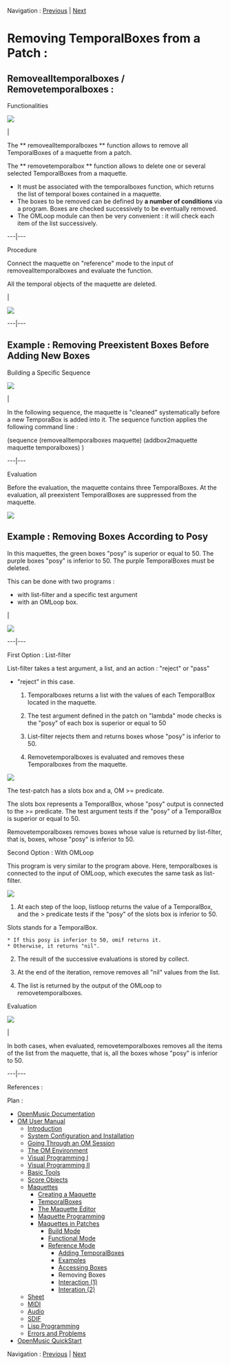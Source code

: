 
Navigation : [Previous](REF3 "page précédente\(Accessing Boxes\)")
| [Next](REF5 "Next\(Interaction \(1\)\)")


# Removing TemporalBoxes from a Patch :

## Removealltemporalboxes / Removetemporalboxes :

Functionalities

![](../res/ratb.png)

|

The ** removealltemporalboxes ** function allows to remove all TemporalBoxes
of a maquette from a patch.

The  ** removetemporalbox ** function allows to delete one or several selected
TemporalBoxes from a maquette.

  * It must be associated with the temporalboxes function, which returns the list of temporal boxes contained in a maquette. 
  * The boxes to be removed can be defined by  **a number of conditions** via a program. Boxes are checked successively to be eventually removed.
  * The OMLoop module can then be very convenient : it will check each item of the list successively.

  
  
---|---  
  
Procedure

Connect the maquette on "reference" mode to the input of
removealltemporalboxes and evaluate the function.

All the temporal objects of the maquette are deleted.

|

![](../res/removetemp.png)  
  
---|---  
  
## Example : Removing Preexistent Boxes Before Adding New Boxes

Building a Specific Sequence

![](../res/clean.png)

|

In the following sequence, the maquette is "cleaned" systematically before a
new TemporaBox is added into it. The sequence function applies the following
command line :

(sequence (removealltemporalboxes maquette) (addbox2maquette maquette
temporalboxes) )  
  
---|---  
  
Evaluation

Before the evaluation, the maquette contains three TemporalBoxes. At the
evaluation, all preexistent TemporalBoxes are suppressed from the maquette.

![](../res/trop3.png)

## Example : Removing Boxes According to Posy

In this maquettes, the green boxes "posy" is superior or equal to 50. The
purple boxes "posy" is inferior to 50. The purple TemporalBoxes must be
deleted.

This can be done with two programs :

  * with list-filter and a specific test argument 
  * with an OMLoop box.

|

![](../res/maquetteposy1.png)  
  
---|---  
  
First Option : List-filter

List-filter takes a test argument, a list, and an action : "reject" or "pass"
- "reject" in this case.

  1. Temporalboxes returns a list with the values of each TemporalBox located in the maquette.

  2. The test argument defined in the patch on "lambda" mode checks is the "posy" of each box is superior or equal to 50

  3. List-filter rejects them and returns boxes whose "posy" is inferior to 50. 

  4. Removetemporalboxes is evaluated and removes these Temporalboxes from the maquette.

![](../res/listfilter.png)

The test-patch has a slots box and a, OM >= predicate.

The slots box represents a TemporalBox, whose "posy" output is connected to
the >= predicate. The test argument tests if the "posy" of a TemporalBox is
superior or equal to 50.

Removetemporalboxes removes boxes whose value is returned by list-filter, that
is, boxes, whose "posy" is inferior to 50.

Second Option : With OMLoop

This program is very similar to the program above. Here, temporalboxes is
connected to the input of OMLoop, which executes the same task as list-filter.

![](../res/testloop.png)

  1. At each step of the loop, listloop returns the value of a TemporalBox, and the > predicate tests if the "posy" of the slots box is inferior to 50.

Slots stands for a TemporalBox.

    * If this posy is inferior to 50, omif returns it. 
    * Otherwise, it returns "nil". 
  2. The result of the successive evaluations is stored by collect. 

  3. At the end of the iteration, remove removes all "nil" values from the list. 

  4. The list is returned by the output of the OMLoop to removetemporalboxes. 

Evaluation

[![](../res/withoutposy_1.png)](../res/withoutposy.png "Cliquez pour
agrandir")

|

In both cases, when evaluated, removetemporalboxes removes all the items of
the list from the maquette, that is, all the boxes whose "posy" is inferior to
50.  
  
---|---  
  
References :

Plan :

  * [OpenMusic Documentation](OM-Documentation)
  * [OM User Manual](OM-User-Manual)
    * [Introduction](00-Sommaire)
    * [System Configuration and Installation](Installation)
    * [Going Through an OM Session](Goingthrough)
    * [The OM Environment](Environment)
    * [Visual Programming I](BasicVisualProgramming)
    * [Visual Programming II](AdvancedVisualProgramming)
    * [Basic Tools](BasicObjects)
    * [Score Objects](ScoreObjects)
    * [Maquettes](Maquettes)
      * [Creating a Maquette](Maquette)
      * [TemporalBoxes](TemporalBoxes)
      * [The Maquette Editor](Editor)
      * [Maquette Programming](Programming%20Maquette)
      * [Maquettes in Patches](Maquettes%20in%20Patches)
        * [Build Mode](Build)
        * [Functional Mode](Maquettes%20in%20Patches1)
        * [Reference Mode](Maquettes%20in%20Patches2)
          * [Adding TemporalBoxes](addprocedure)
          * [Examples](addexamples)
          * [Accessing Boxes](REF3)
          * Removing Boxes
          * [Interaction (1)](REF5)
          * [Interation (2)](Intercation2)
    * [Sheet](Sheet)
    * [MIDI](MIDI)
    * [Audio](Audio)
    * [SDIF](SDIF)
    * [Lisp Programming](Lisp)
    * [Errors and Problems](errors)
  * [OpenMusic QuickStart](QuickStart-Chapters)

Navigation : [Previous](REF3 "page précédente\(Accessing Boxes\)")
| [Next](REF5 "Next\(Interaction \(1\)\)")

